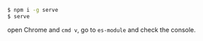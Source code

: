 ```sh
$ npm i -g serve
$ serve
```

open Chrome and `cmd v`, go to `es-module` and check the console.
